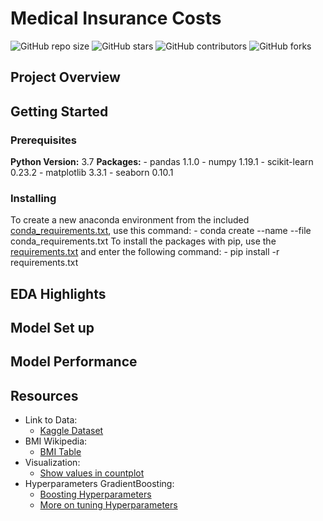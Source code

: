 # Medical Insurance Costs
![GitHub repo size](https://img.shields.io/github/repo-size/rm-kara/Medical-Insurance-Costs)
![GitHub stars](https://img.shields.io/github/stars/rm-kara/Medical-Insurance-Costs)
![GitHub contributors](https://img.shields.io/github/contributors/rm-kara/Medical-Insurance-Costs)
![GitHub forks](https://img.shields.io/github/forks/rm-kara/Medical-Insurance-Costs)

## Project Overview

## Getting Started

### Prerequisites
**Python Version:** 3.7
**Packages:** 
    - pandas 1.1.0 
    - numpy 1.19.1
    - scikit-learn 0.23.2
    - matplotlib 3.3.1
    - seaborn 0.10.1

### Installing
To create a new anaconda environment from the included [conda_requirements.txt](https://github.com/rm-kara/Medical-Insurance-Costs/blob/master/conda_requirements.txt), use this command:
    - conda create --name <env> --file conda_requirements.txt
To install the packages with pip, use the [requirements.txt](https://github.com/rm-kara/Medical-Insurance-Costs/blob/master/requirements.txt) and enter the following command:
    - pip install -r requirements.txt
## EDA Highlights

## Model Set up

## Model Performance

## Resources
* Link to Data: 
    - [Kaggle Dataset](https://www.kaggle.com/mirichoi0218/insurance)
* BMI Wikipedia: 
    - [BMI Table](https://en.wikipedia.org/wiki/Body_mass_index)
* Visualization: 
    - [Show values in countplot](https://stackoverflow.com/questions/59461033/seaborn-how-to-show-values-in-a-countplot)
* Hyperparameters GradientBoosting:
    - [Boosting Hyperparameters](https://www.datasciencelearner.com/gradient-boosting-hyperparameters-tuning/)
    - [More on tuning Hyperparameters](https://educationalresearchtechniques.com/2019/01/14/gradient-boosting-regression-in-python/)


